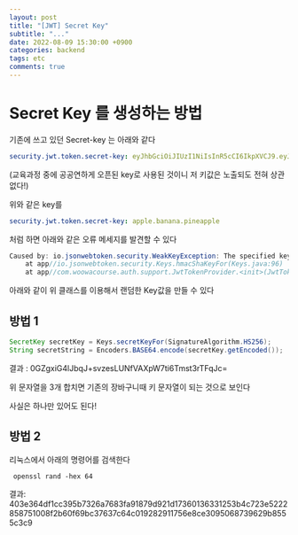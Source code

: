 ```yaml
---
layout: post
title: "[JWT] Secret Key"
subtitle: "..."
date: 2022-08-09 15:30:00 +0900
categories: backend
tags: etc
comments: true
---
```


# Secret Key 를 생성하는 방법

기존에 쓰고 있던 Secret-key 는 아래와 같다

```yaml
security.jwt.token.secret-key: eyJhbGciOiJIUzI1NiIsInR5cCI6IkpXVCJ9.eyJzdWIiOiIiLCJuYW1lIjoiSm9obiBEb2UiLCJpYXQiOjE1MTYyMzkwMjJ9.ih1aovtQShabQ7l0cINw4k1fagApg3qLWiB8Kt59Lno
```

(교육과정 중에 공공연하게 오픈된 key로 사용된 것이니 저 키값은 노출되도 전혀 상관없다!)

위와 같은 key를

```yaml
security.jwt.token.secret-key: apple.banana.pineapple
```

처럼 하면 아래와 같은 오류 메세지를 발견할 수 있다

```java
Caused by: io.jsonwebtoken.security.WeakKeyException: The specified key byte array is 144 bits which is not secure enough for any JWT HMAC-SHA algorithm.  The JWT JWA Specification (RFC 7518, Section 3.2) states that keys used with HMAC-SHA algorithms MUST have a size >= 256 bits (the key size must be greater than or equal to the hash output size).  Consider using the io.jsonwebtoken.security.Keys#secretKeyFor(SignatureAlgorithm) method to create a key guaranteed to be secure enough for your preferred HMAC-SHA algorithm.  See https://tools.ietf.org/html/rfc7518#section-3.2 for more information.
	at app//io.jsonwebtoken.security.Keys.hmacShaKeyFor(Keys.java:96)
	at app//com.woowacourse.auth.support.JwtTokenProvider.<init>(JwtTokenProvider.java:23)
```

아래와 같이 위 클래스를 이용해서 랜덤한 Key값을 만들 수 있다

## 방법 1

```java
SecretKey secretKey = Keys.secretKeyFor(SignatureAlgorithm.HS256);
String secretString = Encoders.BASE64.encode(secretKey.getEncoded());
```

결과 : 0GZgxiG4lJbqJ+svzesLUNfVAXpW7ti6Tmst3rTFqJc=

위 문자열을 3개 합치면 기존의 장바구니때 키 문자열이 되는 것으로 보인다

사실은 하나만 있어도 된다!

## 방법 2

리눅스에서 아래의 명령어를 검색한다

```
 openssl rand -hex 64
```

결과: 403e364df1cc395b7326a7683fa91879d921d17360136331253b4c723e5222858751008f2b60f69bc37637c64c019282911756e8ce3095068739629b8555c3c9
